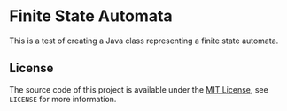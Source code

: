 # Finite State Automata
This is a test of creating a Java class representing a finite state automata.

## License
The source code of this project is available under the [MIT License](https://opensource.org/licenses/MIT), see `LICENSE` for more information.
